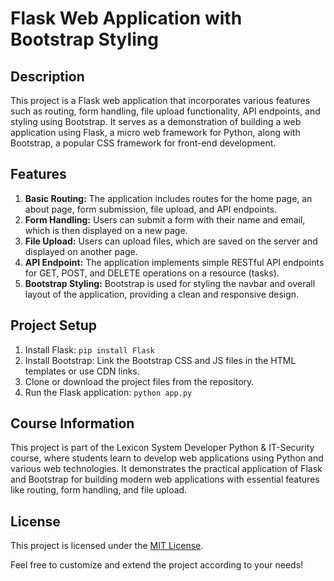 # Flask Web Application with Bootstrap Styling

## Description
This project is a Flask web application that incorporates various features such as routing, form handling, file upload functionality, API endpoints, and styling using Bootstrap. 
It serves as a demonstration of building a web application using Flask, a micro web framework for Python, along with Bootstrap, a popular CSS framework for front-end development.

## Features
1. **Basic Routing:** The application includes routes for the home page, an about page, form submission, file upload, and API endpoints.
2. **Form Handling:** Users can submit a form with their name and email, which is then displayed on a new page.
3. **File Upload:** Users can upload files, which are saved on the server and displayed on another page.
4. **API Endpoint:** The application implements simple RESTful API endpoints for GET, POST, and DELETE operations on a resource (tasks).
5. **Bootstrap Styling:** Bootstrap is used for styling the navbar and overall layout of the application, providing a clean and responsive design.

## Project Setup
1. Install Flask: `pip install Flask`
2. Install Bootstrap: Link the Bootstrap CSS and JS files in the HTML templates or use CDN links.
3. Clone or download the project files from the repository.
4. Run the Flask application: `python app.py`

## Course Information
This project is part of the Lexicon System Developer Python & IT-Security course, where students learn to develop web applications using Python and various web technologies. 
It demonstrates the practical application of Flask and Bootstrap for building modern web applications with essential features like routing, form handling, and file upload.

## License
This project is licensed under the [MIT License](link-to-license).

Feel free to customize and extend the project according to your needs!
